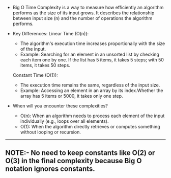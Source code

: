 * Big O Time Complexity is a way to measure how efficiently an algorithm performs as the size of its input grows. It describes the relationship between input size (n) and the number of operations the algorithm performs.

* Key Differences:
    Linear Time (O(n)):

    - The algorithm's execution time increases proportionally with the size of the input.
    - Example: Searching for an element in an unsorted list by checking each item one by one.
     If the list has 5 items, it takes 5 steps; with 50 items, it takes 50 steps.

    Constant Time (O(1)):
    - The execution time remains the same, regardless of the input size.
    - Example: Accessing an element in an array by its index.Whether the array has 5 items or 5000,
     it takes only one step.


* When will you encounter these complexities?
    - O(n): When an algorithm needs to process each element of the input individually (e.g., loops over all elements).
    - O(1): When the algorithm directly retrieves or computes something without looping or recursion.
--------------------------------------------------------------------------------------------------------------------
NOTE:- No need to keep constants like O(2) or O(3) in the final complexity because Big O notation ignores constants.
--------------------------------------------------------------------------------------------------------------------